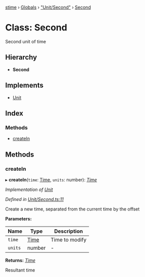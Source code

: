 [stime](../README.md) › [Globals](../globals.md) › ["Unit/Second"](../modules/_unit_second_.md) › [Second](_unit_second_.second.md)

# Class: Second

Second unit of time

## Hierarchy

* **Second**

## Implements

* [Unit](../interfaces/_unit_.unit.md)

## Index

### Methods

* [createIn](_unit_second_.second.md#createin)

## Methods

###  createIn

▸ **createIn**(`time`: [Time](_time_.time.md), `units`: number): *[Time](_time_.time.md)*

*Implementation of [Unit](../interfaces/_unit_.unit.md)*

*Defined in [Unit/Second.ts:11](https://github.com/TerenceJefferies/STime/blob/78659c1/src/Unit/Second.ts#L11)*

Create a new time, separated from the current time by the offset

**Parameters:**

Name | Type | Description |
------ | ------ | ------ |
`time` | [Time](_time_.time.md) | Time to modify |
`units` | number | - |

**Returns:** *[Time](_time_.time.md)*

Resultant time

